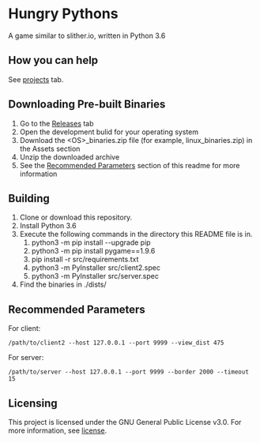 # Hungry Pythons
A game similar to slither.io, written in Python 3.6

## How you can help
See [projects](https://github.com/techno-sam/hungry-pythons/projects) tab.

## Downloading Pre-built Binaries
1. Go to the [Releases](https://github.com/techno-sam/hungry-pythons/releases) tab
1. Open the development bulid for your operating system
1. Download the \<OS\>\_binaries.zip file (for example, linux_binaries.zip) in the Assets section
1. Unzip the downloaded archive
1. See the [Recommended Parameters](#recommended-parameters) section of this readme for more information

## Building
1. Clone or download this repository.
1. Install Python 3.6
1. Execute the following commands in the directory this README file is in.
    1. python3 -m pip install --upgrade pip
    1. python3 -m pip install pygame==1.9.6
    1. pip install -r src/requirements.txt
    1. python3 -m PyInstaller src/client2.spec
    1. python3 -m PyInstaller src/server.spec
1. Find the binaries in ./dists/

## Recommended Parameters
For client:
```shell
/path/to/client2 --host 127.0.0.1 --port 9999 --view_dist 475
```
For server:
```shell
/path/to/server --host 127.0.0.1 --port 9999 --border 2000 --timeout 15
```

## Licensing
This project is licensed under the GNU General Public License v3.0.
For more information, see [license](LICENSE).
